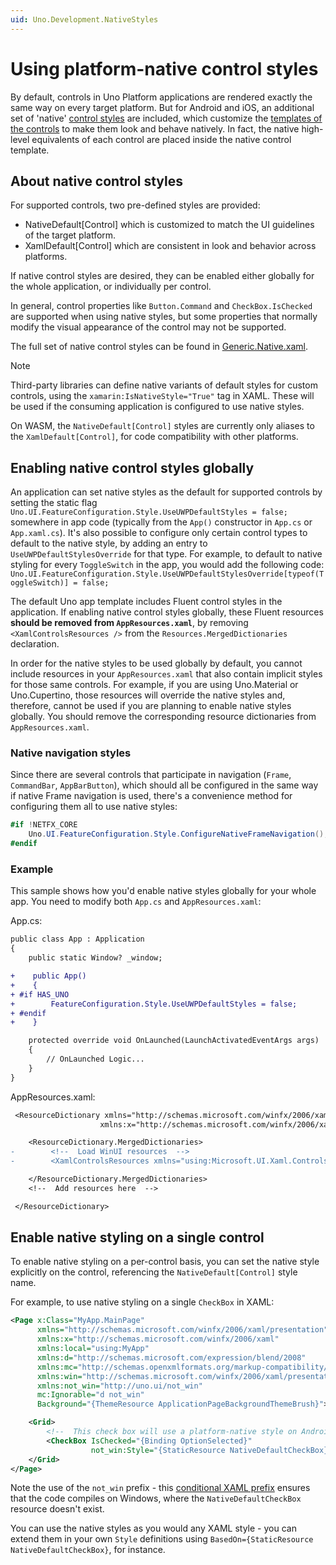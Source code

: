 ```yaml
---
uid: Uno.Development.NativeStyles
---
```


# Using platform-native control styles

By default, controls in Uno Platform applications are rendered exactly the same way on every target platform. But for Android and iOS, an additional set of 'native' [control styles](https://docs.microsoft.com/en-us/windows/uwp/design/controls-and-patterns/xaml-styles) are included, which customize the [templates of the controls](https://docs.microsoft.com/en-us/windows/uwp/design/controls-and-patterns/control-templates) to make them look and behave natively. In fact, the native high-level equivalents of each control are placed inside the native control template.

## About native control styles

For supported controls, two pre-defined styles are provided:

* NativeDefault[Control] which is customized to match the UI guidelines of the target platform.
* XamlDefault[Control] which are consistent in look and behavior across platforms.

If native control styles are desired, they can be enabled either globally for the whole application, or individually per control.

In general, control properties like `Button.Command` and `CheckBox.IsChecked` are supported when using native styles, but some properties that normally modify the visual appearance of the control may not be supported.

The full set of native control styles can be found in [Generic.Native.xaml](https://github.com/unoplatform/uno/blob/master/src/Uno.UI/UI/Xaml/Style/Generic/Generic.Native.xaml).

> [!NOTE]
> Third-party libraries can define native variants of default styles for custom controls, using the `xamarin:IsNativeStyle="True"` tag in XAML. These will be used if the consuming application is configured to use native styles.

On WASM, the `NativeDefault[Control]` styles are currently only aliases to the `XamlDefault[Control]`, for code compatibility with other platforms.

## Enabling native control styles globally

An application can set native styles as the default for supported controls by setting the static flag `Uno.UI.FeatureConfiguration.Style.UseUWPDefaultStyles = false;` somewhere in app code (typically from the `App()` constructor in `App.cs` or `App.xaml.cs`). It's also possible to configure only certain control types to default to the native style, by adding an entry to `UseUWPDefaultStylesOverride` for that type. For example, to default to native styling for every `ToggleSwitch` in the app, you would add the following code: `Uno.UI.FeatureConfiguration.Style.UseUWPDefaultStylesOverride[typeof(ToggleSwitch)] = false;`

The default Uno app template includes Fluent control styles in the application. If enabling native control styles globally, these Fluent resources **should be removed from `AppResources.xaml`**, by removing `<XamlControlsResources />` from the `Resources.MergedDictionaries` declaration.

In order for the native styles to be used globally by default, you cannot include resources in your `AppResources.xaml` that also contain implicit styles for those same controls. For example, if you are using Uno.Material or Uno.Cupertino, those resources will override the native styles and, therefore, cannot be used if you are planning to enable native styles globally. You should remove the corresponding resource dictionaries from `AppResources.xaml`.

### Native navigation styles

Since there are several controls that participate in navigation (`Frame`, `CommandBar`, `AppBarButton`), which should all be configured in the same way if native Frame navigation is used, there's a convenience method for configuring them all to use native styles:

```csharp
#if !NETFX_CORE
    Uno.UI.FeatureConfiguration.Style.ConfigureNativeFrameNavigation();
#endif
```

### Example

This sample shows how you'd enable native styles globally for your whole app. You need to modify both `App.cs` and `AppResources.xaml`:

App.cs:

```diff
public class App : Application
{
    public static Window? _window;

+    public App()
+    {
+ #if HAS_UNO
+        FeatureConfiguration.Style.UseUWPDefaultStyles = false;
+ #endif
+    }

    protected override void OnLaunched(LaunchActivatedEventArgs args)
    {
        // OnLaunched Logic...
    }
}
```

AppResources.xaml:

```diff
 <ResourceDictionary xmlns="http://schemas.microsoft.com/winfx/2006/xaml/presentation"
                    xmlns:x="http://schemas.microsoft.com/winfx/2006/xaml">

    <ResourceDictionary.MergedDictionaries>
-        <!--  Load WinUI resources  -->
-        <XamlControlsResources xmlns="using:Microsoft.UI.Xaml.Controls" />

    </ResourceDictionary.MergedDictionaries>
    <!--  Add resources here  -->

 </ResourceDictionary>
```

## Enable native styling on a single control

To enable native styling on a per-control basis, you can set the native style explicitly on the control, referencing the `NativeDefault[Control]` style name.

For example, to use native styling on a single `CheckBox` in XAML:

```xml
<Page x:Class="MyApp.MainPage"
      xmlns="http://schemas.microsoft.com/winfx/2006/xaml/presentation"
      xmlns:x="http://schemas.microsoft.com/winfx/2006/xaml"
      xmlns:local="using:MyApp"
      xmlns:d="http://schemas.microsoft.com/expression/blend/2008"
      xmlns:mc="http://schemas.openxmlformats.org/markup-compatibility/2006"
      xmlns:win="http://schemas.microsoft.com/winfx/2006/xaml/presentation"
      xmlns:not_win="http://uno.ui/not_win"
      mc:Ignorable="d not_win"
      Background="{ThemeResource ApplicationPageBackgroundThemeBrush}">

    <Grid>
        <!--  This check box will use a platform-native style on Android and iOS  -->
        <CheckBox IsChecked="{Binding OptionSelected}"
                  not_win:Style="{StaticResource NativeDefaultCheckBox}" />
    </Grid>
</Page>
```

Note the use of the `not_win` prefix - this [conditional XAML prefix](platform-specific-xaml.md) ensures that the code compiles on Windows, where the `NativeDefaultCheckBox` resource doesn't exist.

You can use the native styles as you would any XAML style - you can extend them in your own `Style` definitions using `BasedOn={StaticResource NativeDefaultCheckBox}`, for instance.

